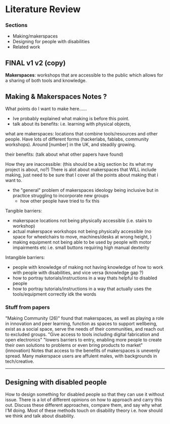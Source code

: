 # Literature Review 

### Sections
- Making/makerspaces
- Designing for people with disabilities
- Related work 

## FINAL v1 v2 (copy)
**Makerspaces**: workshops that are accessible to the public which allows for a sharing of both tools and knowledge. 


## Making & Makerspaces Notes ?
What points do I want to make here......
- Ive probably explained what making is before this point. 
- talk about its benefits: i.e. learning with physical objects, 

what are makerspaces: locations that combine tools/resources and other people. Have lots of different forms (hackerlabs, fablabs, community workshops). Around [number] in the UK, and steadily growing. 

their benefits: (talk about what other papers have found)

How they are inaccessible: 
(this should be a big section bc its what my project is about, no?)
There is alot about makerspaces that WILL include making, just need to be sure that I cover all the points about making that i want to. 
- the "general" problem of makerspaces ideology being inclusive but in practice struggling to incorporate new groups 
    - how other people have tried to fix this 

Tangible barriers:
- makerspace locations not being physically accessible (i.e. stairs to workshop)
- actual makerspace workshops not being physically accessible (no space for wheelchairs to move, machines/desks at wrong height, )
- making equipment not being able to be used by people with motor impairments etc i.e. small buttons requiring high manual dexterity

Intangible barriers:
- people with knowledge of making not having knowledge of how to work with people with disabilities, and vice versa (knowledge gap ?)
- how to portray tutorials/instructions in a way thats helpful to disabled people
- how to portray tutorials/instructions in a way that actually uses the tools/equipment correctly idk the words 

### Stuff from papers
"Making Community (26)" found that makerspaces, as well as playing a role in innovation and peer learning, function as spaces to support wellbeing, exist as a social space, serve the needs of their communities, and reach out to excluded groups. 
"Give access to tools including digital fabrication and open electronics"
"lowers barriers to entry, enabling more people to create their own solutions to problems or even bring products to market" (innovation)
Notes that access to the benefits of makerspaces is unevenly spread. Many makerspace users are affulent males, with backgrounds in tech/creative. 

____________________________________
## Designing with disabled people 
How to design something for disabled people so that they can use it without issue. 
There is a lot of different opinions on how to approach and carry this out. 
Discuss these different approaches, compare them, and say why what I'M doing.
Most of these methods touch on disability theory i.e. how should we think and talk about disability. 
